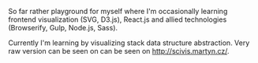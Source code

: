 So far rather playground for myself where I'm occasionally learning frontend
visualization (SVG, D3.js), React.js and allied technologies (Browserify, Gulp,
Node.js, Sass).

Currently I'm learning by visualizing stack data structure abstraction. Very raw
version can be seen on can be seen on http://scivis.martyn.cz/.

